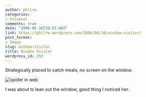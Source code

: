 ```yaml
---
author: philrw
categories:
- Personal
comments: true
date: "2006-06-16T20:57:00Z"
link: https://philrw.wordpress.com/2006/06/16/window-visitor/
post_format:
- Image
slug: window-visitor
title: Window Visitor
wordpress_id: 292
---
```


Strategically placed to catch meals, no screen on the window.

![spider in web](/images/116_1650.jpg)

I was about to lean out the window, good thing I noticed her.
